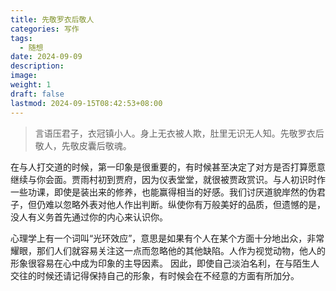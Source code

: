 ```yaml
---
title: 先敬罗衣后敬人
categories: 写作
tags:
  - 随想
date: 2024-09-09
description: 
image: 
weight: 1
draft: false
lastmod: 2024-09-15T08:42:53+08:00
---
```

> 言语压君子，衣冠镇小人。身上无衣被人欺，肚里无识无人知。先敬罗衣后敬人，先敬皮囊后敬魂。

在与人打交道的时候，第一印象是很重要的，有时候甚至决定了对方是否打算愿意继续与你会面。贾雨村初到贾府，因为仪表堂堂，就很被贾政赏识。与人初识时作一些功课，即使是装出来的修养，也能赢得相当的好感。我们讨厌道貌岸然的伪君子，但仍难以忽略外表对他人作出判断。纵使你有万般美好的品质，但遗憾的是，没人有义务首先通过你的内心来认识你。

心理学上有一个词叫“光环效应”，意思是如果有个人在某个方面十分地出众，非常耀眼，那们人们就容易关注这一点而忽略他的其他缺陷。人作为视觉动物，他人的形象很容易在心中成为印象的主导因素。
因此，即使自己淡泊名利，在与陌生人交往的时候还请记得保持自己的形象，有时候会在不经意的方面有所加分。


